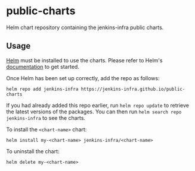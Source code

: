# public-charts

Helm chart repository containing the jenkins-infra public charts.

## Usage

[Helm](https://helm.sh) must be installed to use the charts.  Please refer to Helm's [documentation](https://helm.sh/docs) to get started.

Once Helm has been set up correctly, add the repo as follows:

`helm repo add jenkins-infra https://jenkins-infra.github.io/public-charts`

If you had already added this repo earlier, run `helm repo update` to retrieve the latest versions of the packages.  You can then run `helm search repo jenkins-infra` to see the charts.

To install the `<chart-name>` chart:

`helm install my-<chart-name> jenkins-infra/<chart-name>`

To uninstall the chart:

`helm delete my-<chart-name>`
